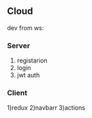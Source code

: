 

## Cloud
  dev from ws:
### Server
  1) registarion
  2) login
  3) jwt auth
### Client
  1)redux
  2)navbarr
  3)actions
  







  
  